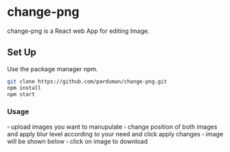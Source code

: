 # change-png

change-png is a React web App for editing Image.

## Set Up

Use the package manager npm.

```bash
git clone https://github.com/parduman/change-png.git
npm install
npm start
```
### Usage

▫️ upload images you want to manupulate
▫️ change position of both images and apply blur level according to your need and click apply changes
▫️ image will be shown below 
▫️ click on image to download
